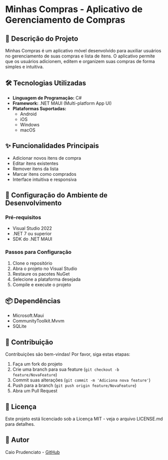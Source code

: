 # Minhas Compras - Aplicativo de Gerenciamento de Compras

## 📱 Descrição do Projeto

Minhas Compras é um aplicativo móvel desenvolvido para auxiliar usuários no gerenciamento de suas compras e lista de itens. O aplicativo permite que os usuários adicionem, editem e organizem suas compras de forma simples e intuitiva.

## 🛠️ Tecnologias Utilizadas

- **Linguagem de Programação:** C#
- **Framework:** .NET MAUI (Multi-platform App UI)
- **Plataformas Suportadas:** 
  - Android
  - iOS
  - Windows
  - macOS

## ✨ Funcionalidades Principais

- Adicionar novos itens de compra
- Editar itens existentes
- Remover itens da lista
- Marcar itens como comprados
- Interface intuitiva e responsiva

## 🚀 Configuração do Ambiente de Desenvolvimento

### Pré-requisitos

- Visual Studio 2022
- .NET 7 ou superior
- SDK do .NET MAUI

### Passos para Configuração

1. Clone o repositório
2. Abra o projeto no Visual Studio
3. Restaure os pacotes NuGet
4. Selecione a plataforma desejada
5. Compile e execute o projeto

## 📦 Dependências

- Microsoft.Maui
- CommunityToolkit.Mvvm
- SQLite

## 🤝 Contribuição

Contribuições são bem-vindas! Por favor, siga estas etapas:

1. Faça um fork do projeto
2. Crie uma branch para sua feature (`git checkout -b feature/NovaFeature`)
3. Commit suas alterações (`git commit -m 'Adiciona nova feature'`)
4. Push para a branch (`git push origin feature/NovaFeature`)
5. Abra um Pull Request

## 📄 Licença

Este projeto está licenciado sob a Licença MIT - veja o arquivo LICENSE.md para detalhes.

## 👥 Autor

Caio Prudenciato - [GitHub](https://github.com/Caioo08)
